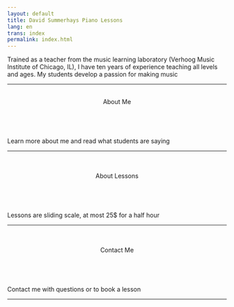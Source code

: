 ```yaml
---
layout: default
title: David Summerhays Piano Lessons
lang: en
trans: index
permalink: index.html
---
```

Trained as a teacher from the music learning laboratory (Verhoog Music Institute of Chicago, IL), I have ten years of experience teaching all levels and ages. My students develop a passion for making music

*****

<div class="w3-container">
<div class="w3-row-padding">

  <div class="w3-third w3-section">
   <div class="w3-hover-shadow"><a href="/about" style="text-decoration: none">
    <header class="w3-dark-grey w3-center w3-large">
      <br>
      About Me<br>
     <br>
    </header>
    <div class="w3-container w3-light-grey w3-center">
      <p>Learn more about me and read what students are saying</p>
      <hr>
      <br>
    </div>
   </a>
   </div>
   </div>

  <div class="w3-third w3-section">
  <div class="w3-hover-shadow"><a href="/lessons" style="text-decoration: none">
    <header class="w3-dark-grey w3-center w3-large">
      <br>
      About Lessons<br>
      <br>
    </header>
    <div class="w3-container w3-light-grey w3-center">
      <p>Lessons are sliding scale, at most 25$ for a half hour</p>
      <hr>
      <br>
     </div>
   </a> 
   </div>
   </div>

   <div class="w3-third w3-section">
   <div class="w3-hover-shadow"><a href="/contact" style="text-decoration: none">
   <header class="w3-dark-grey w3-center w3-large">
    <br>
    Contact Me<br>
    <br>
   </header>
   <div class="w3-container w3-light-grey w3-center">
     <p>Contact me with questions or to book a lesson</p>
     <hr>
     <br>
  </div>
</a>
   </div>
</div>
</div>
</div>
